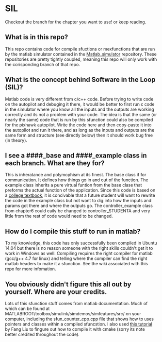 # SIL

Checkout the branch for the chapter you want to use! or keep reading.

## What is in this repo?

This repo contains code for compile sfuctions or mexfunctions that are run by the matlab simulator contained in the [Matlab_simulator](https://github.com/MAGICC-UAVbook/Matlab_simulator) repository. These repositories are pretty tightly coupled, meaning this repo will only work with the corisponding branch of that repo.

## What is the concept behind Software in the Loop (SIL)?

Matlab code is very different from c/c++ code.  Before trying to write code on the autopilot and debuging it there, it would be better to first run c code in the simulator where you know all the inputs and the outputs are working correctly and its not a problem with your code.  The idea is that the same (or nearly the same) code that is run by this sfunction could also be compiled for the pixhawk autopilot. Write the code here and then copy-paste it into the autopilot and run it there, and as long as the inputs and outputs are the same form and structure (see directly below) then it should work bug free (in theory). 

## I see a ####_base and ####_example class in each branch. What are they for?

This is inheratance and polymophism at its finest.  The base class if for communication.  It defines how things go in and out of the function.  The example class inherits a pure virtual funtion from the base clase that preforms the actual function of the application.  Since this code is based on a [college textbook](http://uavbook.byu.edu/doku.php), it is concivable that a future student will want to rewrite the code in the example class but not want to dig into how the inputs and params got there and where the outputs go. The controller_example class from chapter6 could eaily be changed to controller_STUDENTA and very little from the rest of code would need to be changed.

## How do I compile this stuff to run in matlab?

To my knowledge, this code has only successfully been compiled in Ubuntu 14.04 but there is no reason someone with the right skills couldn't get it to work in Windows as well.  Compiling requires the right compiler for matlab (gcc/g++ 4.7 for linux) and telling where the compiler can find the right matlab headers to make it a sfunction.  See the wiki associated with this repo for more infomation.

## You obviously didn't figure this all out by yourself. Where are your credits.

Lots of this sfunction stuff comes from matlab documentation.  Much of which can be found at MATLABROOT/toolbox/simulink/simdemos/simfeatures/src/ on your computer, including the sfun_counter_cpp.cpp file that shows how to uses pointers and classes within a compiled sfuncstion.  I also used [this tutorial](http://www.mathworks.com/matlabcentral/fileexchange/45522-mex-cmake) by Fang Liu to fingure out how to compile it with cmake (sorry its note better credited throughout the code).
